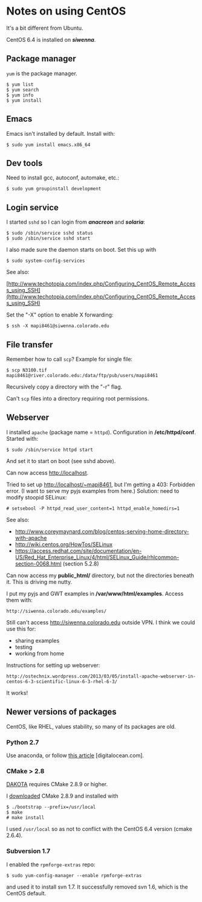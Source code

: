# Notes on using CentOS

It's a bit different from Ubuntu.

CentOS 6.4 is installed on ***siwenna***.

## Package manager

`yum` is the package manager.

	$ yum list
	$ yum search
	$ yum info
	$ yum install

## Emacs

Emacs isn't installed by default.
Install with:

	$ sudo yum install emacs.x86_64

## Dev tools

Need to install gcc, autoconf, automake, etc.:

	$ sudo yum groupinstall development


## Login service

I started `sshd` so I can login from ***anacreon*** and ***solaria***:

	$ sudo /sbin/service sshd status
	$ sudo /sbin/service sshd start

I also made sure the daemon starts on boot. Set this up with

	$ sudo system-config-services

See also:

[http://www.techotopia.com/index.php/Configuring_CentOS_Remote_Access_using_SSH](http://www.techotopia.com/index.php/Configuring_CentOS_Remote_Access_using_SSH)

Set the "-X" option to enable X forwarding:

	$ ssh -X mapi8461@siwenna.colorado.edu

## File transfer

Remember how to call `scp`? Example for single file:

	$ scp N3100.tif mapi8461@river.colorado.edu:/data/ftp/pub/users/mapi8461

Recursively copy a directory with the "-r" flag.

Can't `scp` files into a directory requiring root permissions.

## Webserver

I installed `apache` (package name = `httpd`).
Configuration in **/etc/httpd/conf**.
Started with:

	$ sudo /sbin/service httpd start

And set it to start on boot (see sshd above).

Can now access [http://localhost](http://localhost).

Tried to set up
[http://localhost/~mapi8461](http://localhost/~mapi8461), but I'm
getting a 403: Forbidden error. (I want to serve my pyjs examples from
here.)  Solution: need to modify stoopid SELinux:

	# setsebool -P httpd_read_user_content=1 httpd_enable_homedirs=1

See also: 

 - http://www.coreymaynard.com/blog/centos-serving-home-directory-with-apache
 - http://wiki.centos.org/HowTos/SELinux
 - https://access.redhat.com/site/documentation/en-US/Red_Hat_Enterprise_Linux/4/html/SELinux_Guide/rhlcommon-section-0068.html (section 5.2.8)

Can now access my **public_html/** directory, but not the directories
beneath it. This is driving me nutty. 

I put my pyjs and GWT examples in **/var/www/html/examples**.
Access them with:

	http://siwenna.colorado.edu/examples/

Still can't access http://siwenna.colorado.edu outside VPN. I think we
could use this for:

 - sharing examples
 - testing
 - working from home

Instructions for setting up webserver: 

	http://ostechnix.wordpress.com/2013/03/05/install-apache-webserver-in-centos-6-3-scientific-linux-6-3-rhel-6-3/

It works!

## Newer versions of packages

CentOS, like RHEL, values stability, so many of its packages are old.

### Python 2.7

Use anaconda,
or follow [this article](https://www.digitalocean.com/community/tutorials/how-to-set-up-python-2-7-6-and-3-3-3-on-centos-6-4) [digitalocean.com].

### CMake > 2.8

[DAKOTA](./dakota.md) requires CMake 2.8.9 or higher.

I [downloaded](http://www.cmake.org/files/v2.8/) CMake 2.8.9 and installed with

	$ ./bootstrap --prefix=/usr/local
	$ make
	# make install

I used `/usr/local` so as not to conflict with the CentOS 6.4 version
(cmake 2.6.4).

### Subversion 1.7

I enabled the `rpmforge-extras` repo:

	$ sudo yum-config-manager --enable rpmforge-extras

and used it to install svn 1.7.
It successfully removed svn 1.6,
which is the CentOS default.


